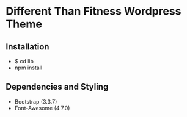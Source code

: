 # Different Than Fitness Wordpress Theme

## Installation
* $ cd lib
* npm install

## Dependencies and Styling
* Bootstrap (3.3.7)
* Font-Awesome (4.7.0)

